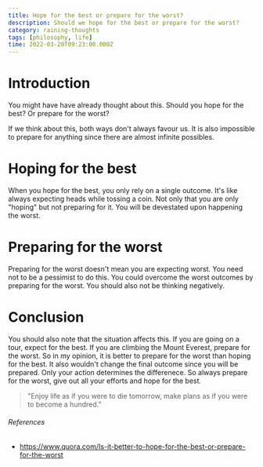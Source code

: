 ```yaml
---
title: Hope for the best or prepare for the worst?
description: Should we hope for the best or prepare for the worst?
category: raining-thoughts
tags: [philosophy, life]
time: 2022-03-20T09:23:00.000Z
---
```


# Introduction

You might have have already thought about this. Should you hope for the best? Or prepare for the worst?

If we think about this, both ways don't always favour us. It is also impossible to prepare for anything since there are almost infinite possibles.

# Hoping for the best

When you hope for the best, you only rely on a single outcome. It's like always expecting heads while tossing a coin. Not only that you are only "hoping" but not preparing for it. You will be devestated upon happening the worst.

# Preparing for the worst

Preparing for the worst doesn't mean you are expecting worst. You need not to be a pessimist to do this. You could overcome the worst outcomes by preparing for the worst. You should also not be thinking negatively.

# Conclusion

You should also note that the situation affects this. If you are going on a tour, expect for the best. If you are climbing the Mount Everest, prepare for the worst. So in my opinion, it is better to prepare for the worst than hoping for the best. It also wouldn't change the final outcome since you will be prepared. Only your action determines the differenece. So always prepare for the worst, give out all your efforts and hope for the best.

> "Enjoy life as if you were to die tomorrow, make plans as if you were to become a hundred."

###### References

-   https://www.quora.com/Is-it-better-to-hope-for-the-best-or-prepare-for-the-worst
